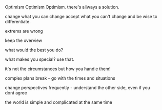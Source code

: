Optimism Optimism Optimism. there's allways a solution.

change what you can change accept what you can't change and be wise to differentiate.

extrems are wrong 

keep the overview

what would the best you do?

what makes you special? use that.

it's not the circumstances but how you handle them!

complex plans break - go with the times and situations 

change perspectives frequently - understand the other side, even if you dont agree

the world is simple and complicated at the same time
